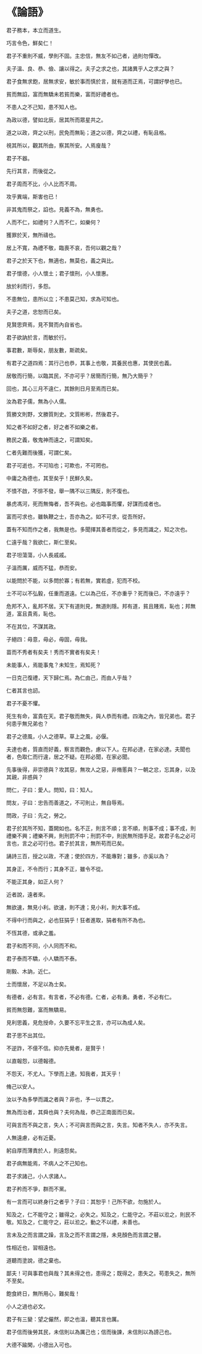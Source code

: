 # 《論語》

君子務本，本立而道生。

巧言令色，鮮矣仁！

君子不重則不威，學則不固。主忠信，無友不如己者，過則勿憚改。

夫子溫、良、恭、儉、讓以得之。夫子之求之也，其諸異乎人之求之與？

君子食無求飽，居無求安，敏於事而慎於言，就有道而正焉，可謂好學也已。

貧而無諂，富而無驕未若貧而樂，富而好禮者也。

不患人之不己知，患不知人也。

為政以德，譬如北辰，居其所而眾星共之。

道之以政，齊之以刑，民免而無恥；道之以德，齊之以禮，有恥且格。

視其所以，觀其所由，察其所安。人焉廋哉？

君子不器。

先行其言，而後從之。

君子周而不比，小人比而不周。

攻乎異端，斯害也已！

非其鬼而祭之，諂也。見義不為，無勇也。

人而不仁，如禮何？人而不仁，如樂何？

獲罪於天，無所禱也。

居上不寬，為禮不敬，臨喪不哀，吾何以觀之哉？

君子之於天下也，無適也，無莫也，義之與比。

君子懷德，小人懷土；君子懷刑，小人懷惠。

放於利而行，多怨。

不患無位，患所以立；不患莫己知，求為可知也。

夫子之道，忠恕而已矣。

見賢思齊焉，見不賢而內自省也。

君子欲訥於言，而敏於行。

事君數，斯辱矣，朋友數，斯疏矣。

有君子之道四焉：其行己也恭，其事上也敬，其養民也惠，其使民也義。

居敬而行簡，以臨其民，不亦可乎？居簡而行簡，無乃大簡乎？

回也，其心三月不違仁，其餘則日月至焉而已矣。

汝為君子儒，無為小人儒。

質勝文則野，文勝質則史。文質彬彬，然後君子。

知之者不如好之者，好之者不如樂之者。

務民之義，敬鬼神而遠之，可謂知矣。

仁者先難而後獲，可謂仁矣。

君子可逝也，不可陷也；可欺也，不可罔也。

中庸之為德也，其至矣乎！民鮮久矣。

不憤不啟，不悱不發，舉一隅不以三隅反，則不復也。

暴虎馮河，死而無悔者，吾不與也。必也臨事而懼，好謀而成者也。

富而可求也，雖執鞭之士，吾亦為之。如不可求，從吾所好。

蓋有不知而作之者，我無是也。多聞擇其善者而從之，多見而識之，知之次也。

仁遠乎哉？我欲仁，斯仁至矣。

君子坦蕩蕩，小人長戚戚。

子溫而厲，威而不猛，恭而安。

以能問於不能，以多問於寡；有若無，實若虛，犯而不校。

士不可以不弘毅，任重而道遠。仁以為己任，不亦重乎？死而後已，不亦遠乎？

危邦不入，亂邦不居。天下有道則見，無道則隱。邦有道，貧且賤焉，恥也；邦無道，富且貴焉，恥也。

不在其位，不謀其政。

子絕四：毋意，毋必，毋固，毋我。

苗而不秀者有矣夫！秀而不實者有矣夫！

未能事人，焉能事鬼？未知生，焉知死？

一日克己復禮，天下歸仁焉。為仁由己，而由人乎哉？

仁者其言也訒。

君子不憂不懼。

死生有命，富貴在天。君子敬而無失，與人恭而有禮。四海之內，皆兄弟也。君子何患乎無兄弟也？

君子之德風，小人之德草。草上之風，必偃。

夫達也者，質直而好義，察言而觀色，慮以下人。在邦必達，在家必達。夫聞也者，色取仁而行違，居之不疑。在邦必聞，在家必聞。

先事後得，非崇德與？攻其惡，無攻人之惡，非脩慝與？一朝之忿，忘其身，以及其親，非惑與？

問仁，子曰：愛人。問知，曰：知人。

問友，子曰：忠告而善道之，不可則止，無自辱焉。

問政，子曰：先之，勞之。

君子於其所不知，蓋闕如也。名不正，則言不順；言不順，則事不成；事不成，則禮樂不興；禮樂不興，則刑罰不中；刑罰不中，則民無所措手足。故君子名之必可言也，言之必可行也。君子於其言，無所苟而已矣。

誦詩三百，授之以政，不達；使於四方，不能專對；雖多，亦奚以為？

其身正，不令而行；其身不正，雖令不從。

不能正其身，如正人何？

近者說，遠者來。

無欲速，無見小利。欲速，則不達；見小利，則大事不成。

不得中行而與之，必也狂狷乎！狂者進取，狷者有所不為也。

不恆其德，或承之羞。

君子和而不同，小人同而不和。

君子泰而不驕，小人驕而不泰。

剛毅、木訥，近仁。

士而懷居，不足以為士矣。

有德者，必有言。有言者，不必有德。仁者，必有勇。勇者，不必有仁。

貧而無怨難，富而無驕易。

見利思義，見危授命，久要不忘平生之言，亦可以為成人矣。

君子思不出其位。

不逆詐，不億不信。抑亦先覺者，是賢乎！

以直報怨，以德報德。

不怨天，不尤人。下學而上達。知我者，其天乎！

脩己以安人。

汝以予為多學而識之者與？非也，予一以貫之。

無為而治者，其舜也與？夫何為哉，恭己正南面而已矣。

可與言而不與之言，失人；不可與言而與之言，失言。知者不失人，亦不失言。

人無遠慮，必有近憂。

躬自厚而薄責於人，則遠怨矣。

君子病無能焉，不病人之不己知也。

君子求諸己，小人求諸人。

君子矜而不爭，群而不黨。

有一言而可以終身行之者乎？子曰：其恕乎！己所不欲，勿施於人。

知及之，仁不能守之；雖得之，必失之。知及之，仁能守之。不莊以涖之，則民不敬。知及之，仁能守之，莊以涖之。動之不以禮，未善也。

言未及之而言謂之躁，言及之而不言謂之隱，未見顏色而言謂之瞽。

性相近也，習相遠也。

道聽而塗說，德之棄也。

鄙夫！可與事君也與哉？其未得之也，患得之；既得之，患失之。苟患失之，無所不至矣。

飽食終日，無所用心，難矣哉！

小人之過也必文。

君子有三變：望之儼然，即之也溫，聽其言也厲。

君子信而後勞其民，未信則以為厲己也；信而後諫，未信則以為謗己也。

大德不踰閑，小德出入可也。


